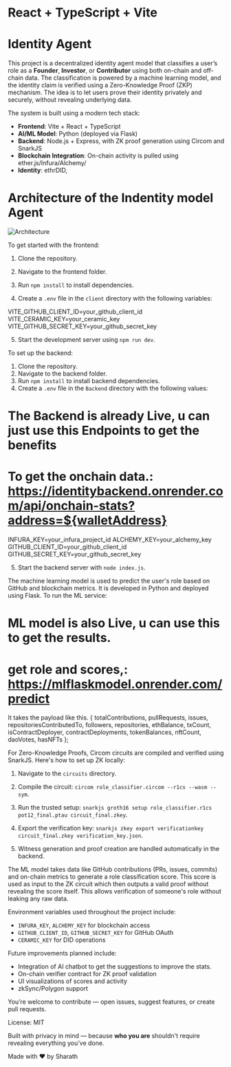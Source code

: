 # React + TypeScript + Vite

# Identity Agent

This project is a decentralized identity agent model that classifies a user’s role as a **Founder**, **Investor**, or **Contributor** using both on-chain and off-chain data. The classification is powered by a machine learning model, and the identity claim is verified using a Zero-Knowledge Proof (ZKP) mechanism. The idea is to let users prove their identity privately and securely, without revealing underlying data.

The system is built using a modern tech stack:

- **Frontend**: Vite + React + TypeScript
- **AI/ML Model**: Python (deployed via Flask)
- **Backend**: Node.js + Express, with ZK proof generation using Circom and SnarkJS
- **Blockchain Integration**: On-chain activity is pulled using ether.js/Infura/Alchemy/
- **Identity**: ethrDID, 


# Architecture of the Indentity model Agent

![Architecture](https://github.com/user-attachments/assets/6cc06076-492f-49fa-8047-8e981f3156e8)

To get started with the frontend:

1. Clone the repository.

2. Navigate to the frontend folder.
3. Run `npm install` to install dependencies.
4. Create a `.env` file in the `client` directory with the following variables:

VITE_GITHUB_CLIENT_ID=your_github_client_id
VITE_CERAMIC_KEY=your_ceramic_key
VITE_GITHUB_SECRET_KEY=your_github_secret_key

5. Start the development server using `npm run dev`.

To set up the backend:
1. Clone the repository.
2. Navigate to the backend folder.
3. Run `npm install` to install backend dependencies.
4. Create a `.env` file in the `Backend` directory with the following values:

# The Backend is already Live, u can just use this Endpoints to get the benefits

# To get the onchain data.:    https://identitybackend.onrender.com/api/onchain-stats?address=${walletAddress}

INFURA_KEY=your_infura_project_id
ALCHEMY_KEY=your_alchemy_key
GITHUB_CLIENT_ID=your_github_client_id
GITHUB_SECRET_KEY=your_github_secret_key

5. Start the backend server with `node index.js`.

The machine learning model is used to predict the user's role based on GitHub and blockchain metrics. It is developed in Python and deployed using Flask. To run the ML service:
# ML model is also Live, u can use this to get the results.

# get role and scores,: https://mlflaskmodel.onrender.com/predict

It takes the payload like this.
  {
    totalContributions,
    pullRequests,
    issues,
    repositoriesContributedTo,
    followers,
    repositories,
    ethBalance,
    txCount,
    isContractDeployer,
    contractDeployments,
    tokenBalances,
    nftCount,
    daoVotes,
    hasNFTs
  };

For Zero-Knowledge Proofs, Circom circuits are compiled and verified using SnarkJS. Here's how to set up ZK locally:

1. Navigate to the `circuits` directory.
2. Compile the circuit: `circom role_classifier.circom --r1cs --wasm --sym`.

3. Run the trusted setup: `snarkjs groth16 setup role_classifier.r1cs pot12_final.ptau circuit_final.zkey`.

4. Export the verification key: `snarkjs zkey export verificationkey circuit_final.zkey verification_key.json`.

5. Witness generation and proof creation are handled automatically in the backend.

The ML model takes data like GitHub contributions (PRs, issues, commits) and on-chain metrics to generate a role classification score. This score is used as input to the ZK circuit which then outputs a valid proof without revealing the score itself. This allows verification of someone's role without leaking any raw data.

Environment variables used throughout the project include:
- `INFURA_KEY`, `ALCHEMY_KEY` for blockchain access
- `GITHUB_CLIENT_ID`, `GITHUB_SECRET_KEY` for GitHub OAuth
- `CERAMIC_KEY` for DID operations

Future improvements planned include:

- Integration of AI chatbot to get the suggestions to improve the stats.
- On-chain verifier contract for ZK proof validation
- UI visualizations of scores and activity
- zkSync/Polygon support

You’re welcome to contribute — open issues, suggest features, or create pull requests.

License: MIT

Built with privacy in mind — because **who you are** shouldn't require revealing everything you’ve done.

Made with ❤️ by Sharath

